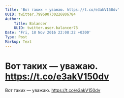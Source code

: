 ```yaml
---
Title: 'Вот таких — уважаю. https://t.co/e3akV150dv'
UUID: twitter.799690730226806784
Author:
    Title: Balancer
    UUID: twitter.user.balancer73
Date: 'Fri, 18 Nov 2016 22:08:22 +0300'
Type: Post
Markup: Text
---
```


# Вот таких — уважаю. https://t.co/e3akV150dv

Вот таких — уважаю. https://t.co/e3akV150dv
